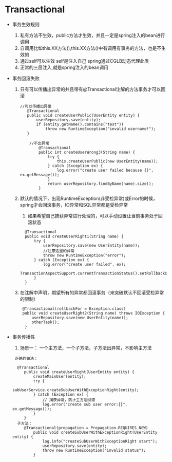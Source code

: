 # Transactional 
* 事务生效规则
   1. 私有方法不生效，public方法才生效，并且一定是spring注入的bean进行调用    
   2. 自调用比如this.XX方法(),this.XX方法()中有调用有事务的方法，也是不生效的
   3. 通过self可以生效 self是注入自己 spring通过CGLB动态代理此类
   4. 正常的三层注入,就是spring注入的bean调用
   
* 事务回滚失败
   1. 只有可以传播出异常的并且带有@Transactional注解的方法事务才可以回滚
       ```  
      //可以传播出异常
          @Transactional
          public void createUserPublic(UserEntity entity) {
              userRepository.save(entity);
              if (entity.getName().contains("test"))
                  throw new RuntimeException("invalid username!");
          }
      ```
      ```
          //不出异常
              @Transactional
              public int createUserWrong3(String name) {
                  try {
                      this.createUserPublic(new UserEntity(name));
                  } catch (Exception ex) {
                      log.error("create user failed because {}", ex.getMessage());
                  }
                  return userRepository.findByName(name).size();
              }
      ```
   2. 默认的情况下，出现RuntimeException(非受检异常)或Error的时候，spring才会回滚事务，IO异常和SQL异常都是受检异常
   
      1. 如果希望自己捕获异常进行处理的，可以手动设置让当前事务处于回滚状态
      
      ```    
        @Transactional
        public void createUserRight1(String name) {
            try {
                userRepository.save(new UserEntity(name));
                //注意这里的异常
                throw new RuntimeException("error");
            } catch (Exception ex) {
                log.error("create user failed", ex);
                TransactionAspectSupport.currentTransactionStatus().setRollbackOnly();
            }
        }
      ```
    3. 在注解中声明，期望所有的异常都回滚事务（来突破默认不回滚受检异常的限制）
       ```
        @Transactional(rollbackFor = Exception.class)
        public void createUserRight2(String name) throws IOException {
            userRepository.save(new UserEntity(name));
            otherTask();
         }
       ```
* 事务传播性
   1. 场景一： 一个主方法，一个子方法，子方法出异常，不影响主方法
     ```
      正确的做法：
  
       @Transactional
          public void createUserRight(UserEntity entity) {
              createMainUser(entity);
              try {
                  subUserService.createSubUserWithExceptionRight(entity);
              } catch (Exception ex) {
                  // 捕获异常，防止主方法回滚
                  log.error("create sub user error:{}", ex.getMessage());
              }
          }
       子方法：
          @Transactional(propagation = Propagation.REQUIRES_NEW)
              public void createSubUserWithExceptionRight(UserEntity entity) {
                  log.info("createSubUserWithExceptionRight start");
                  userRepository.save(entity);
                  throw new RuntimeException("invalid status");
              }
      
     ```
   
       
       
    
      
      
     